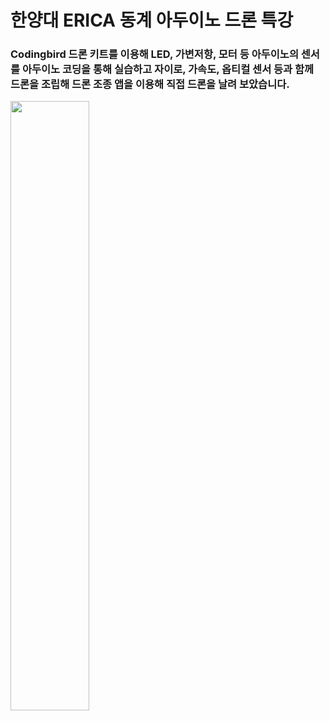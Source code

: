 # 한양대 ERICA 동계 아두이노 드론 특강
### Codingbird 드론 키트를 이용해 LED, 가변저항, 모터 등 아두이노의 센서를 아두이노 코딩을 통해 실습하고 자이로, 가속도, 옵티컬 센서 등과 함께 드론을 조립해 드론 조종 앱을 이용해 직접 드론을 날려 보았습니다.
<img src="https://user-images.githubusercontent.com/43648295/103729001-c1796280-5022-11eb-96a0-7e76695eb7fa.jpg" width="50%">
